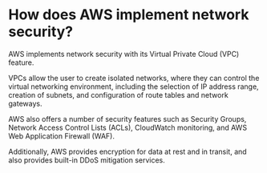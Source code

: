 # How does AWS implement network security?

AWS implements network security with its Virtual Private Cloud (VPC) feature.&#x20;

VPCs allow the user to create isolated networks, where they can control the virtual networking environment, including the selection of IP address range, creation of subnets, and configuration of route tables and network gateways.&#x20;

AWS also offers a number of security features such as Security Groups, Network Access Control Lists (ACLs), CloudWatch monitoring, and AWS Web Application Firewall (WAF).&#x20;

Additionally, AWS provides encryption for data at rest and in transit, and also provides built-in DDoS mitigation services.
